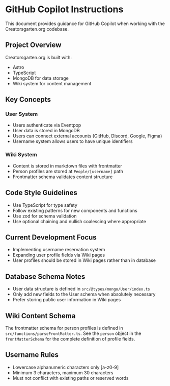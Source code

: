 # GitHub Copilot Instructions

This document provides guidance for GitHub Copilot when working with the Creatorsgarten.org codebase.

## Project Overview

Creatorsgarten.org is built with:

- Astro
- TypeScript
- MongoDB for data storage
- Wiki system for content management

## Key Concepts

### User System

- Users authenticate via Eventpop
- User data is stored in MongoDB
- Users can connect external accounts (GitHub, Discord, Google, Figma)
- Username system allows users to have unique identifiers

### Wiki System

- Content is stored in markdown files with frontmatter
- Person profiles are stored at `People/[username]` path
- Frontmatter schema validates content structure

## Code Style Guidelines

- Use TypeScript for type safety
- Follow existing patterns for new components and functions
- Use zod for schema validation
- Use optional chaining and nullish coalescing where appropriate

## Current Development Focus

- Implementing username reservation system
- Expanding user profile fields via Wiki pages
- User profiles should be stored in Wiki pages rather than in database

## Database Schema Notes

- User data structure is defined in `src/@types/mongo/User/index.ts`
- Only add new fields to the User schema when absolutely necessary
- Prefer storing public user information in Wiki pages

## Wiki Content Schema

The frontmatter schema for person profiles is defined in `src/functions/parseFrontMatter.ts`.
See the `person` object in the `frontMatterSchema` for the complete definition of profile fields.

## Username Rules

- Lowercase alphanumeric characters only [a-z0-9]
- Minimum 3 characters, maximum 30 characters
- Must not conflict with existing paths or reserved words
